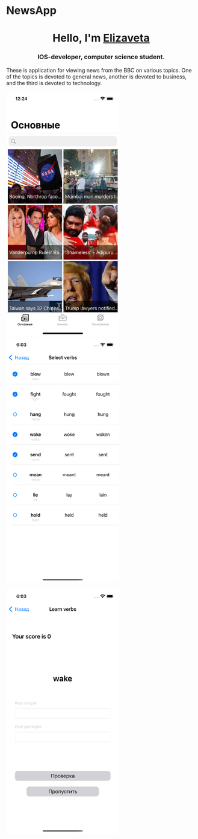 # NewsApp

<h1 align="center">Hello, I'm <a href="https://github.com/efrosinina" target="_blank">Elizaveta</a> 
<h3 align="center">IOS-developer, computer science student.</h3>

These is application for viewing news from the BBC on various topics. One of the topics is devoted to general news, another is devoted to business, and the third is devoted to technology.

<img src="Simulator Screenshot - iPhone 14 - 2023-06-09 at 12.24.48.png" width="300"> &nbsp;&nbsp;&nbsp;&nbsp;&nbsp;&nbsp;&nbsp;&nbsp; <img src="https://github.com/efrosinina/Irregular-Verbs-App/blob/main/Simulator%20Screenshot%20-%20iPhone%2014%20-%202023-05-21%20at%2018.03.35.png" width="300">

<img src="https://github.com/efrosinina/Irregular-Verbs-App/blob/main/Simulator%20Screenshot%20-%20iPhone%2014%20-%202023-05-21%20at%2018.03.41.png" width="300">
